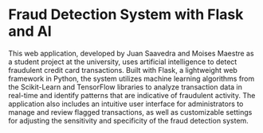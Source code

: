 # Fraud Detection System with Flask and AI

This web application, developed by Juan Saavedra and Moises Maestre as a student project at the university, uses artificial intelligence to detect fraudulent credit card transactions. Built with Flask, a lightweight web framework in Python, the system utilizes machine learning algorithms from the Scikit-Learn and TensorFlow libraries to analyze transaction data in real-time and identify patterns that are indicative of fraudulent activity. The application also includes an intuitive user interface for administrators to manage and review flagged transactions, as well as customizable settings for adjusting the sensitivity and specificity of the fraud detection system.
